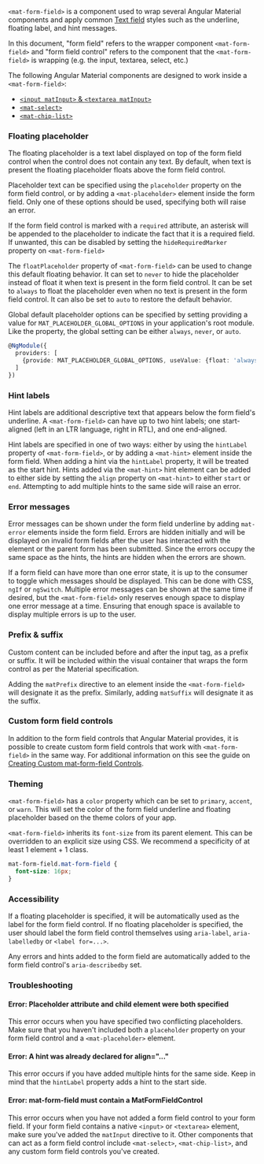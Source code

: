 `<mat-form-field>` is a component used to wrap several Angular Material components and apply common
[Text field](https://material.io/guidelines/components/text-fields.html) styles such as the
underline, floating label, and hint messages.

In this document, "form field" refers to the wrapper component `<mat-form-field>` and
"form field control" refers to the component that the `<mat-form-field>` is wrapping
(e.g. the input, textarea, select, etc.)

The following Angular Material components are designed to work inside a `<mat-form-field>`:
* [`<input matInput>` &amp; `<textarea matInput>`](https://material.angular.io/components/input/overview)
* [`<mat-select>`](https://material.angular.io/components/select/overview)
* [`<mat-chip-list>`](https://material.angular.io/components/chips/overview)

<!-- example(form-field-overview) -->

### Floating placeholder

The floating placeholder is a text label displayed on top of the form field control when
the control does not contain any text. By default, when text is present the floating placeholder
floats above the form field control.

Placeholder text can be specified using the `placeholder` property on the form field control, or
by adding a `<mat-placeholder>` element inside the form field. Only one of these options should be
used, specifying both will raise an error.

If the form field control is marked with a `required` attribute, an asterisk will be appended to the
placeholder to indicate the fact that it is a required field. If unwanted, this can be disabled by
setting the `hideRequiredMarker` property on `<mat-form-field>`

The `floatPlaceholder` property of `<mat-form-field>` can be used to change this default floating
behavior. It can set to `never` to hide the placeholder instead of float it when text is present in
the form field control. It can be set to `always` to float the placeholder even when no text is
present in the form field control. It can also be set to `auto` to restore the default behavior.

<!-- example(form-field-placeholder) -->

Global default placeholder options can be specified by setting providing a value for
`MAT_PLACEHOLDER_GLOBAL_OPTIONS` in your application's root module. Like the property, the global
setting can be either `always`, `never`, or `auto`.

```ts
@NgModule({
  providers: [
    {provide: MAT_PLACEHOLDER_GLOBAL_OPTIONS, useValue: {float: 'always'}}
  ]
})
```

### Hint labels

Hint labels are additional descriptive text that appears below the form field's underline. A
`<mat-form-field>` can have up to two hint labels; one start-aligned (left in an LTR language, right
in RTL), and one end-aligned.

Hint labels are specified in one of two ways: either by using the `hintLabel` property of
`<mat-form-field>`, or by adding a `<mat-hint>` element inside the form field. When adding a hint
via the `hintLabel` property, it will be treated as the start hint. Hints added via the
`<mat-hint>` hint element can be added to either side by setting the `align` property on
`<mat-hint>` to either `start` or `end`. Attempting to add multiple hints to the same side will
raise an error.

<!-- example(form-field-hint) -->

### Error messages

Error messages can be shown under the form field underline by adding `mat-error` elements inside the
form field. Errors are hidden initially and will be displayed on invalid form fields after the user
has interacted with the element or the parent form has been submitted. Since the errors occupy the
same space as the hints, the hints are hidden when the errors are shown.

If a form field can have more than one error state, it is up to the consumer to toggle which
messages should be displayed. This can be done with CSS, `ngIf` or `ngSwitch`. Multiple error
messages can be shown at the same time if desired, but the `<mat-form-field>` only reserves enough
space to display one error message at a time. Ensuring that enough space is available to display
multiple errors is up to the user.

<!-- example(form-field-error) -->

### Prefix & suffix

Custom content can be included before and after the input tag, as a prefix or suffix. It will be
included within the visual container that wraps the form control as per the Material specification.

Adding the `matPrefix` directive to an element inside the `<mat-form-field>` will designate it as
the prefix. Similarly, adding `matSuffix` will designate it as the suffix.

<!-- example(form-field-prefix-suffix) -->

### Custom form field controls

In addition to the form field controls that Angular Material provides, it is possible to create
custom form field controls that work with `<mat-form-field>` in the same way. For additional
information on this see the guide on
[Creating Custom mat-form-field Controls](https://material.angular.io/guide/creating-a-custom-form-field-control).

### Theming

`<mat-form-field>` has a `color` property which can be set to `primary`, `accent`, or `warn`. This
will set the color of the form field underline and floating placeholder based on the theme colors
of your app.

`<mat-form-field>` inherits its `font-size` from its parent element. This can be overridden to an
explicit size using CSS. We recommend a specificity of at least 1 element + 1 class.

```css
mat-form-field.mat-form-field {
  font-size: 16px;
}
```

<!-- example(form-field-theming) -->

### Accessibility

If a floating placeholder is specified, it will be automatically used as the label for the form
field control. If no floating placeholder is specified, the user should label the form field control
themselves using `aria-label`, `aria-labelledby` or `<label for=...>`.

Any errors and hints added to the form field are automatically added to the form field control's
`aria-describedby` set.

### Troubleshooting

#### Error: Placeholder attribute and child element were both specified

This error occurs when you have specified two conflicting placeholders. Make sure that you haven't
included both a `placeholder` property on your form field control and a `<mat-placeholder>`
element.

#### Error: A hint was already declared for align="..."

This error occurs if you have added multiple hints for the same side. Keep in mind that the
`hintLabel` property adds a hint to the start side.

#### Error: mat-form-field must contain a MatFormFieldControl

This error occurs when you have not added a form field control to your form field. If your form
field contains a native `<input>` or `<textarea>` element, make sure you've added the `matInput`
directive to it. Other components that can act as a form field control include `<mat-select>`,
`<mat-chip-list>`, and any custom form field controls you've created.
